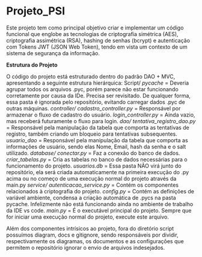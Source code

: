 # Projeto_PSI

Este projeto tem como principal objetivo criar e implementar um código funcional que englobe as tecnologias de criptografia simétrica (AES), criptografia assimétrica (RSA), hashing de senhas (bcrypt) e autenticação com Tokens JWT (JSON Web Token), tendo em vista um contexto de um sistema de segurança da informação.

**Estrutura do Projeto**

O código do projeto está estruturado dentro do padrão DAO + MVC, apresentando a seguinte estrutura hierárquica:
Script/
    *pycache* = Deveria agrupar todos os arquivos .pyc, porém parece não estar funcionando corretamente por causa da IDe. Precisa ser revisitado. De qualquer forma, essa pasta é ignorada pelo repositório, evitando carregar dados .pyc de outras máquinas.
    *controller/*
        *cadastro_controller.py* = Responsável por armazenar o fluxo de cadastro do usuário. 
        *login_controller.py* = Ainda vazio, mas receberá futuramente o fluxo para login.
    *dao/* 
        *tentativa_registro_dao.py* = Responsável pela manipulação da tabela que comporta as tentativas de registro, também criando um bloqueio para tentativas subsequentes.
        *usuario_dao* = Responsável pela manipulação da tabela que comporta as informações de usuário, sendo elas Nome, Email, hash da senha e o salt utilizado.
    *database/*
        *conectar.py* = Faz a conexão do banco de dados.
        *criar_tabelas.py* = Cria as tabelas no banco de dados necessárias para o funcionamento do projeto.
        *usuarios.db* = Essa pasta NÃO virá junto do repositório, ela será criada automaticamente na primeira execução do .py acima ou no começo de uma execução normal do projeto através da main.py
    *service/*
        *autenticacao_service.py* = Contém os componentes relacionados à criptografia do projeto.
    *config.py* = Contém as definições de variável ambiente, condensa a criação automática de .pycs na pasta pycache. Infelizmente não está funcionando ainda no ambiente de trabalho da IDE vs code.
    *main.py* = É o executável principal do projeto. Sempre que for iniciar uma execução normal do projeto, execute este arquivo.

Além dos componentes intrísicos ao projeto, fora do diretório script possuímos diagram, docs e gitignore, sendo responsáveis por dividir, respectivamente os diagramas, os documentos e as configurações que permitem o repositório ignorar o envio de arquivos indesejados.